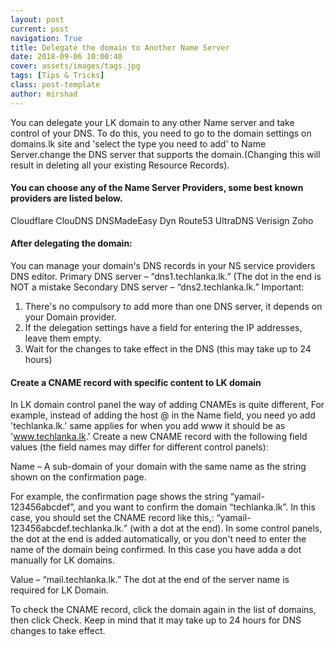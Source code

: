 ```yaml
---
layout: post
current: post
navigation: True
title: Delegate the domain to Another Name Server
date: 2018-09-06 10:00:40
cover: assets/images/tags.jpg
tags: [Tips & Tricks]
class: post-template
author: mirshad
---
```

You can delegate your LK domain to any other Name server and take control of your DNS. To do this, you need to go to the domain settings on domains.lk site and 'select the type you need to add' to Name Server.change the DNS server that supports the domain.(Changing this will result in deleting all your existing Resource Records).

#### You can choose any of the Name Server Providers, some best known providers are listed below.

Cloudflare
ClouDNS
DNSMadeEasy
Dyn
Route53
UltraDNS
Verisign
Zoho

#### After delegating the domain:

You can manage your domain's DNS records in your NS service providers DNS editor.
Primary DNS server – “dns1.techlanka.lk.” (The dot in the end is NOT a mistake
Secondary DNS server – “dns2.techlanka.lk.” 
Important:
1. There's no compulsory to add more than one DNS server, it depends on your Domain provider.
2. If the delegation settings have a field for entering the IP addresses, leave them empty.
3. Wait for the changes to take effect in the DNS (this may take up to 24 hours)


#### Create a CNAME record with specific content to LK domain

In LK domain control panel the way of adding CNAMEs is quite different,
For example, instead of adding the host @ in the Name field, you need yo add 'techlanka.lk.' 
same applies for when you add www it should be as 'www.techlanka.lk.'
Create a new CNAME record with the following field values (the field names may differ for different control panels):

Name – A sub-domain of your domain with the same name as the string shown on the confirmation page.

For example, the confirmation page shows the string “yamail-123456abcdef”, and you want to confirm the domain “techlanka.lk”. In this case, you should set the CNAME record like this,:
“yamail-123456abcdef.techlanka.lk.” (with a dot at the end).
In some control panels, the dot at the end is added automatically, or you don't need to enter the name of the domain being confirmed. In this case you have adda a dot manually for LK domains.

Value –
“mail.techlanka.lk.” 
The dot at the end of the server name is required for LK Domain.

To check the CNAME record, click the domain again in the list of domains, then click Check. Keep in mind that it may take up to 24 hours for DNS changes to take effect.

